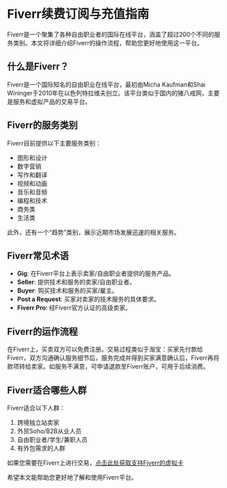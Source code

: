 # Fiverr续费订阅与充值指南

Fiverr是一个聚集了各种自由职业者的国际在线平台，涵盖了超过200个不同的服务类别。本文将详细介绍Fiverr的操作流程，帮助您更好地使用这一平台。

## 什么是Fiverr？

Fiverr是一个国际知名的自由职业在线平台，最初由Micha Kaufman和Shai Wininger于2010年在以色列特拉维夫创立。该平台类似于国内的猪八戒网，主要是服务和虚拟产品的交易平台。

## Fiverr的服务类别

Fiverr目前提供以下主要服务类别：

- 图形和设计
- 数字营销
- 写作和翻译
- 视频和动画
- 音乐和音频
- 编程和技术
- 商务类
- 生活类

此外，还有一个“趋势”类别，展示近期市场发展迅速的相关服务。

## Fiverr常见术语

- **Gig**: 在Fiverr平台上表示卖家/自由职业者提供的服务产品。
- **Seller**: 提供技术和服务的卖家/自由职业者。
- **Buyer**: 购买技术和服务的买家/雇主。
- **Post a Request**: 买家对卖家的技术服务的具体要求。
- **Fiverr Pro**: 经Fiverr官方认证的高级卖家。

## Fiverr的运作流程

在Fiverr上，买卖双方可以免费注册。交易过程类似于淘宝：买家先付款给Fiverr，双方沟通确认服务细节后，服务完成并得到买家满意确认后，Fiverr再将款项转给卖家。如服务不满意，可申请退款至Fiverr账户，可用于后续消费。

## Fiverr适合哪些人群

Fiverr适合以下人群：

1. 跨境独立站卖家
2. 外贸Soho/B2B从业人员
3. 自由职业者/学生/兼职人员
4. 有外包需求的人群

如果您需要在Fiverr上进行交易，[点击此处获取支持Fiverr的虚拟卡](https://bit.ly/bewildcard)

希望本文能帮助您更好地了解和使用Fiverr平台。
